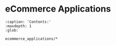 # eCommerce Applications

```{toctree}
:caption: 'Contents:'
:maxdepth: 1
:glob:

ecommerce_applications/*
```

